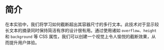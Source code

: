 # 简介

在本实验中，我们将学习如何截断超出其容器尺寸的多行文本。此技术对于显示较长文本的摘录同时保持简洁有序的设计很有用。通过使用诸如 `overflow`、`height` 和 `background` 等 CSS 属性，我们可以创建一个视觉上令人愉悦的截断效果，从而提升用户体验。
